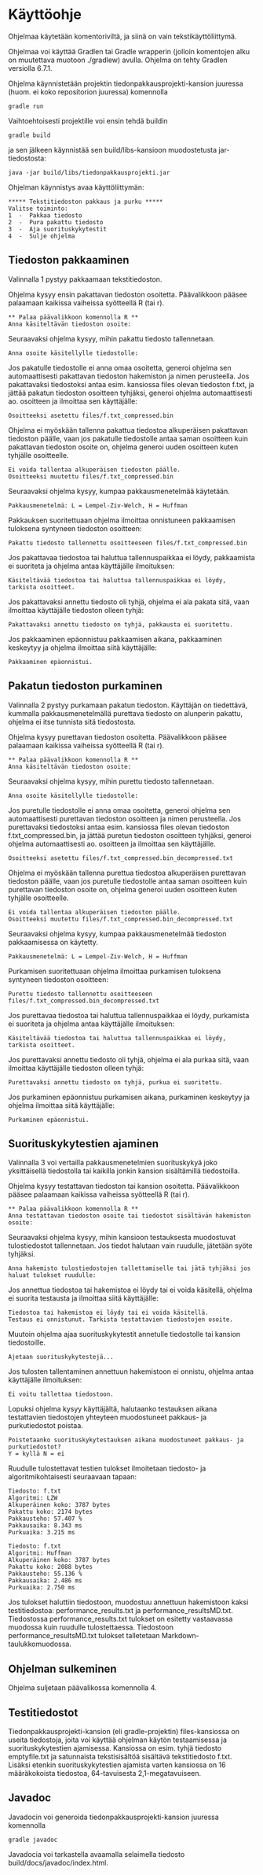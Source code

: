# Käyttöohje

Ohjelmaa käytetään komentoriviltä, ja siinä on vain tekstikäyttöliittymä. 

Ohjelmaa voi käyttää Gradlen tai Gradle wrapperin (jolloin komentojen alku on muutettava muotoon ./gradlew) avulla. Ohjelma on tehty Gradlen versiolla 6.7.1.

Ohjelma käynnistetään projektin tiedonpakkausprojekti-kansion juuressa (huom. ei koko repositorion juuressa) komennolla 
```
gradle run
```
Vaihtoehtoisesti projektille voi ensin tehdä buildin 
```
gradle build
```
ja sen jälkeen käynnistää sen build/libs-kansioon muodostetusta jar-tiedostosta:
```
java -jar build/libs/tiedonpakkausprojekti.jar
```

Ohjelman käynnistys avaa käyttöliittymän:
```
***** Tekstitiedoston pakkaus ja purku *****
Valitse toiminto:
1  -  Pakkaa tiedosto
2  -  Pura pakattu tiedosto
3  -  Aja suorituskykytestit
4  -  Sulje ohjelma
```

## Tiedoston pakkaaminen
Valinnalla 1 pystyy pakkaamaan tekstitiedoston.

Ohjelma kysyy ensin pakattavan tiedoston osoitetta. Päävalikkoon pääsee palaamaan kaikissa vaiheissa syötteellä R (tai r). 
```
** Palaa päävalikkoon komennolla R **
Anna käsiteltävän tiedoston osoite:
```

Seuraavaksi ohjelma kysyy, mihin pakattu tiedosto tallennetaan.
```
Anna osoite käsitellylle tiedostolle:
```

Jos pakatulle tiedostolle ei anna omaa osoitetta, generoi ohjelma sen automaattisesti pakattavan tiedoston hakemiston ja nimen perusteella. Jos pakattavaksi tiedostoksi antaa esim. kansiossa files olevan tiedoston f.txt, ja jättää pakatun tiedoston osoitteen tyhjäksi, generoi ohjelma automaattisesti ao. osoitteen ja ilmoittaa sen käyttäjälle:
```
Osoitteeksi asetettu files/f.txt_compressed.bin
```

Ohjelma ei myöskään tallenna pakattua tiedostoa alkuperäisen pakattavan tiedoston päälle, vaan jos pakatulle tiedostolle antaa saman osoitteen kuin pakattavan tiedoston osoite on, ohjelma generoi uuden osoitteen kuten tyhjälle osoitteelle. 
```
Ei voida tallentaa alkuperäisen tiedoston päälle.
Osoitteeksi muutettu files/f.txt_compressed.bin
```

Seuraavaksi ohjelma kysyy, kumpaa pakkausmenetelmää käytetään.
```
Pakkausmenetelmä: L = Lempel-Ziv-Welch, H = Huffman
```

Pakkauksen suoritettuaan ohjelma ilmoittaa onnistuneen pakkaamisen tuloksena syntyneen tiedoston osoitteen:
```
Pakattu tiedosto tallennettu osoitteeseen files/f.txt_compressed.bin
```

Jos pakattavaa tiedostoa tai haluttua tallennuspaikkaa ei löydy, pakkaamista ei suoriteta ja ohjelma antaa käyttäjälle ilmoituksen:
```
Käsiteltävää tiedostoa tai haluttua tallennuspaikkaa ei löydy, tarkista osoitteet.
```

Jos pakattavaksi annettu tiedosto oli tyhjä, ohjelma ei ala pakata sitä, vaan ilmoittaa käyttäjälle tiedoston olleen tyhjä:
```
Pakattavaksi annettu tiedosto on tyhjä, pakkausta ei suoritettu.
```

Jos pakkaaminen epäonnistuu pakkaamisen aikana, pakkaaminen keskeytyy ja ohjelma ilmoittaa siitä käyttäjälle:
```
Pakkaaminen epäonnistui.
```


## Pakatun tiedoston purkaminen
Valinnalla 2 pystyy purkamaan pakatun tiedoston. Käyttäjän on tiedettävä, kummalla pakkausmenetelmällä purettava tiedosto on alunperin pakattu, ohjelma ei itse tunnista sitä tiedostosta.

Ohjelma kysyy purettavan tiedoston osoitetta. Päävalikkoon pääsee palaamaan kaikissa vaiheissa syötteellä R (tai r). 
```
** Palaa päävalikkoon komennolla R **
Anna käsiteltävän tiedoston osoite:
```

Seuraavaksi ohjelma kysyy, mihin purettu tiedosto tallennetaan.
```
Anna osoite käsitellylle tiedostolle:
```

Jos puretulle tiedostolle ei anna omaa osoitetta, generoi ohjelma sen automaattisesti purettavan tiedoston osoitteen ja nimen perusteella. Jos purettavaksi tiedostoksi antaa esim. kansiossa files olevan tiedoston f.txt_compressed.bin, ja jättää puretun tiedoston osoitteen tyhjäksi, generoi ohjelma automaattisesti ao. osoitteen ja ilmoittaa sen käyttäjälle.
```
Osoitteeksi asetettu files/f.txt_compressed.bin_decompressed.txt
```

Ohjelma ei myöskään tallenna purettua tiedostoa alkuperäisen purettavan tiedoston päälle, vaan jos puretulle tiedostolle antaa saman osoitteen kuin purettavan tiedoston osoite on, ohjelma generoi uuden osoitteen kuten tyhjälle osoitteelle. 
```
Ei voida tallentaa alkuperäisen tiedoston päälle.
Osoitteeksi muutettu files/f.txt_compressed.bin_decompressed.txt
```

Seuraavaksi ohjelma kysyy, kumpaa pakkausmenetelmää tiedoston pakkaamisessa on käytetty.
```
Pakkausmenetelmä: L = Lempel-Ziv-Welch, H = Huffman
```

Purkamisen suoritettuaan ohjelma ilmoittaa purkamisen tuloksena syntyneen tiedoston osoitteen:
```
Purettu tiedosto tallennettu osoitteeseen files/f.txt_compressed.bin_decompressed.txt
```

Jos purettavaa tiedostoa tai haluttua tallennuspaikkaa ei löydy, purkamista ei suoriteta ja ohjelma antaa käyttäjälle ilmoituksen:
```
Käsiteltävää tiedostoa tai haluttua tallennuspaikkaa ei löydy, tarkista osoitteet.
```

Jos purettavaksi annettu tiedosto oli tyhjä, ohjelma ei ala purkaa sitä, vaan ilmoittaa käyttäjälle tiedoston olleen tyhjä:
```
Purettavaksi annettu tiedosto on tyhjä, purkua ei suoritettu.
```

Jos purkaminen epäonnistuu purkamisen aikana, purkaminen keskeytyy ja ohjelma ilmoittaa siitä käyttäjälle:
```
Purkaminen epäonnistui.
```

## Suorituskykytestien ajaminen
Valinnalla 3 voi vertailla pakkausmenetelmien suorituskykyä joko yksittäisellä tiedostolla tai kaikilla jonkin kansion sisältämillä tiedostoilla. 

Ohjelma kysyy testattavan tiedoston tai kansion osoitetta. Päävalikkoon pääsee palaamaan kaikissa vaiheissa syötteellä R (tai r). 
```
** Palaa päävalikkoon komennolla R **
Anna testattavan tiedoston osoite tai tiedostot sisältävän hakemiston osoite:
```

Seuraavaksi ohjelma kysyy, mihin kansioon testauksesta muodostuvat tulostiedostot tallennetaan. Jos tiedot halutaan vain ruudulle, jätetään syöte tyhjäksi.
```
Anna hakemisto tulostiedostojen tallettamiselle tai jätä tyhjäksi jos haluat tulokset ruudulle:
```

Jos annettua tiedostoa tai hakemistoa ei löydy tai ei voida käsitellä, ohjelma ei suorita testausta ja ilmoittaa siitä käyttäjälle:
```
Tiedostoa tai hakemistoa ei löydy tai ei voida käsitellä.
Testaus ei onnistunut. Tarkista testattavien tiedostojen osoite.
```

Muutoin ohjelma ajaa suorituskykytestit annetulle tiedostolle tai kansion tiedostoille.
```
Ajetaan suorituskykytestejä...
```

Jos tulosten tallentaminen annettuun hakemistoon ei onnistu, ohjelma antaa käyttäjälle ilmoituksen:
```
Ei voitu tallettaa tiedostoon.
```

Lopuksi ohjelma kysyy käyttäjältä, halutaanko testauksen aikana testattavien tiedostojen yhteyteen muodostuneet pakkaus- ja purkutiedostot poistaa.
```
Poistetaanko suorituskykytestauksen aikana muodostuneet pakkaus- ja purkutiedostot?
Y = kyllä N = ei
```

Ruudulle tulostettavat testien tulokset ilmoitetaan tiedosto- ja algoritmikohtaisesti seuraavaan tapaan:
```
Tiedosto: f.txt
Algoritmi: LZW
Alkuperäinen koko: 3787 bytes 
Pakattu koko: 2174 bytes 
Pakkausteho: 57.407 % 
Pakkausaika: 8.343 ms 
Purkuaika: 3.215 ms 

Tiedosto: f.txt
Algoritmi: Huffman
Alkuperäinen koko: 3787 bytes 
Pakattu koko: 2088 bytes 
Pakkausteho: 55.136 % 
Pakkausaika: 2.486 ms 
Purkuaika: 2.750 ms 
```

Jos tulokset haluttiin tiedostoon, muodostuu annettuun hakemistoon kaksi testitiedostoa: performance_results.txt ja performance_resultsMD.txt. Tiedostossa performance_results.txt tulokset on esitetty vastaavassa muodossa kuin ruudulle tulostettaessa. Tiedostoon performance_resultsMD.txt tulokset talletetaan Markdown-taulukkomuodossa.

## Ohjelman sulkeminen
Ohjelma suljetaan päävalikossa komennolla 4. 

## Testitiedostot
Tiedonpakkausprojekti-kansion (eli gradle-projektin) files-kansiossa on useita tiedostoja, joita voi käyttää ohjelman käytön testaamisessa ja suorituskykytestien ajamisessa. Kansiossa on esim. tyhjä tiedosto emptyfile.txt ja satunnaista tekstisisältöä sisältävä tekstitiedosto f.txt. Lisäksi etenkin suorituskykytestien ajamista varten kansiossa on 16 määräkokoista tiedostoa, 64-tavuisesta 2,1-megatavuiseen. 

## Javadoc
Javadocin voi generoida tiedonpakkausprojekti-kansion juuressa komennolla
```
gradle javadoc
```
Javadocia voi tarkastella avaamalla selaimella tiedosto build/docs/javadoc/index.html.
